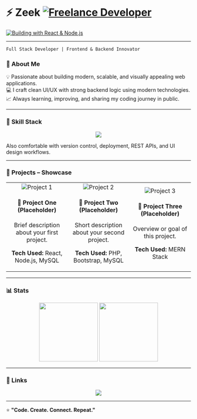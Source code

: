 # ⚡ Zeek    [![Freelance Developer](https://img.shields.io/badge/Role-Freelance%20Developer-0A0A0A?style=for-the-badge&logo=github&logoColor=00FFFF)]()
[![Building with React & Node.js](https://img.shields.io/badge/Building%20with-React%20%26%20Node.js-0A0A0A?style=for-the-badge&logo=react&logoColor=61DAFB)]()

---

`Full Stack Developer | Frontend & Backend Innovator`


### 🚀 About Me
💡 Passionate about building modern, scalable, and visually appealing web applications.  
💻 I craft clean UI/UX with strong backend logic using modern technologies.  
📈 Always learning, improving, and sharing my coding journey in public.  

---

### 🧠 Skill Stack

<p align="center">
  <img src="https://skillicons.dev/icons?i=html,css,js,react,php,nodejs,mysql,mongodb,git,github,vercel,figma,bootstrap" />
</p>

Also comfortable with version control, deployment, REST APIs, and UI design workflows.

---

### 💼 Projects – Showcase

<table>
  <tr>
    <td align="center" width="33%">
      <img src="https://via.placeholder.com/400x200?text=Project+1+Preview" alt="Project 1"/>
      <h4>🚧 Project One (Placeholder)</h4>
      <p>Brief description about your first project.</p>
      <p><b>Tech Used:</b> React, Node.js, MySQL</p>
    </td>
    <td align="center" width="33%">
      <img src="https://via.placeholder.com/400x200?text=Project+2+Preview" alt="Project 2"/>
      <h4>🚧 Project Two (Placeholder)</h4>
      <p>Short description about your second project.</p>
      <p><b>Tech Used:</b> PHP, Bootstrap, MySQL</p>
    </td>
    <td align="center" width="33%">
      <img src="https://via.placeholder.com/400x200?text=Project+3+Preview" alt="Project 3"/>
      <h4>🚧 Project Three (Placeholder)</h4>
      <p>Overview or goal of this project.</p>
      <p><b>Tech Used:</b> MERN Stack</p>
    </td>
  </tr>
</table>

---

### 📊 Stats

<p align="center">
  <img src="https://github-readme-stats.vercel.app/api?username=UserHazee&show_icons=true&theme=github_dark&hide_border=true" height="160px"/>
  <img src="https://github-readme-stats.vercel.app/api/top-langs/?username=UserHazee&layout=compact&theme=github_dark&hide_border=true" height="160px"/>
</p>

---

### 🔗 Links

<p align="center">
  <a href="https://www.facebook.com/share/19ptBKWcw9/" target="_blank">
    <img src="https://img.shields.io/badge/Facebook-%231877F2.svg?&style=for-the-badge&logo=facebook&logoColor=white" />
  </a>
</p>

---

⭐ **"Code. Create. Connect. Repeat."**

